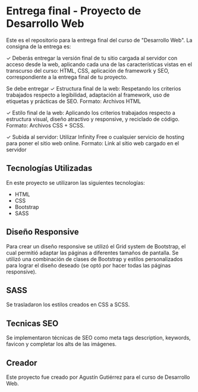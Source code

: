 # Entrega final - Proyecto de Desarrollo Web

Este es el repositorio para la entrega final del curso de "Desarrollo Web". La consigna de la entrega es:

✓ Deberás entregar la versión final de tu sitio cargada al servidor con acceso desde la web,
aplicando cada una de las características vistas en el transcurso del curso: HTML, CSS,
aplicación de framework y SEO, correspondiente a la entrega final de tu proyecto. 

Se debe entregar
✓ Estructura final de la web: Respetando los
criterios trabajados respecto a legibilidad,
adaptación al framework, uso de etiquetas y
prácticas de SEO.
Formato: Archivos HTML

✓ Estilo final de la web: Aplicando los criterios
trabajados respecto a estructura visual,
diseño atractivo y responsive, y reciclado de
código.
Formato: Archivos CSS + SCSS.

✓ Subida al servidor: Utilizar Infinity Free o
cualquier servicio de hosting para poner el
sitio web online.
Formato: Link al sitio web cargado en el
servidor

## Tecnologías Utilizadas
En este proyecto se utilizaron las siguientes tecnologías:

* HTML
* CSS
* Bootstrap
* SASS

## Diseño Responsive

Para crear un diseño responsive se utilizó el Grid system de Bootstrap, el cual permitió adaptar las páginas a diferentes tamaños de pantalla. Se utilizó una 
combinación de clases de Bootstrap y estilos personalizados para lograr el diseño deseado (se optó por hacer todas las páginas responsive).

## SASS

Se trasladaron los estilos creados en CSS a SCSS.

## Tecnicas SEO

Se implementaron técnicas de SEO como meta tags description, keywords, favicon y completar los alts de las imágenes.

## Creador

Este proyecto fue creado por Agustín Gutiérrez para el curso de Desarrollo Web.
